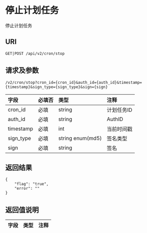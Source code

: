 # 停止计划任务

停止计划任务

## URI

```
GET|POST /api/v2/cron/stop
```

## 请求及参数

```
/v2/cron/stop?cron_id={cron_id}&auth_id={auth_id}&timestamp={timestamp}&sign_type={sign_type}&sign={sign}
```

| **字段** | **必填否** | **类型** | **注释** |
| :--- | :--- | :--- | :--- |
| cron\_id | 必填 | string | 计划任务ID |
| auth\_id | 必填 | string | AuthID |
| timestamp | 必填 | int | 当前时间戳 |
| sign\_type | 必填 | string enum\(md5\) | 签名类型 |
| sign | 必填 | string | 签名 |

## 返回结果

```
{
    "flag": "true",
    "error": ""
}
```

## 返回值说明

| **字段** | **类型** | **注释** |
| :--- | :--- | :--- |




